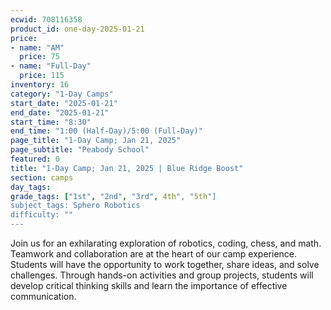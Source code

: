 ```yaml
---
ecwid: 708116358
product_id: one-day-2025-01-21
price:
- name: "AM"
  price: 75
- name: "Full-Day"
  price: 115
inventory: 16
category: "1-Day Camps"
start_date: "2025-01-21"
end_date: "2025-01-21"
start_time: "8:30"
end_time: "1:00 (Half-Day)/5:00 (Full-Day)"
page_title: "1-Day Camp; Jan 21, 2025"
page_subtitle: "Peabody School"
featured: 0
title: "1-Day Camp; Jan 21, 2025 | Blue Ridge Boost"
section: camps
day_tags: 
grade_tags: ["1st", "2nd", "3rd", 4th", "5th"]
subject_tags: Sphero Robotics
difficulty: ""
---
```

Join us for an exhilarating exploration of robotics, coding, chess, and math. Teamwork and collaboration are at the heart of our camp experience. Students will have the opportunity to work together, share ideas, and solve challenges. Through hands-on activities and group projects, students will develop critical thinking skills and learn the importance of effective communication.
